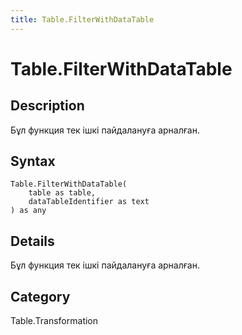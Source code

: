 ```yaml
---
title: Table.FilterWithDataTable
---
```


# Table.FilterWithDataTable


## Description

Бұл функция тек ішкі пайдалануға арналған.


## Syntax

```powerquery
Table.FilterWithDataTable(
    table as table,
    dataTableIdentifier as text
) as any
```


## Details

Бұл функция тек ішкі пайдалануға арналған.



## Category
Table.Transformation
